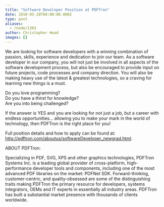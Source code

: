 ```yaml
---
title: "Software Developer Position at PDFTron"
date: 2010-05-28T08:00:00.000Z
type: post
aliases:
  - /node/1363
author: Christopher Head
images: []
---
```


<div class="field field-name-body field-type-text-with-summary field-label-hidden"><div class="field-items"><div class="field-item even"><p>We are looking for software developers with a winning combination of passion, skills, experience and dedication to join our team. As a software developer in our company, you will not just be involved in all aspects of the software development process, but also be encouraged to provide input on future projects, code processes and company direction. You will also be making heavy use of the latest &amp; greatest technologies, so a craving for learning new things is a must.</p>
<p>Do you love programming?<br>
Do you have a thirst for knowledge?<br>
Are you into being challenged?</p>
<p>If the answer is YES and you are looking for not just a job, but a career with endless opportunities&#x2026; allowing you to make your mark in the world of technology, then PDFTron is the right place for you!</p>
<p>Full position details and how to apply can be found at: <a href="http://pdftron.com/aboutus/softwareDeveloper_newgrad.html">http://pdftron.com/aboutus/softwareDeveloper_newgrad.html</a>.</p>
<p>ABOUT PDFTron:</p>
<p>Specializing in PDF, SVG, XPS and other graphics technologies, PDFTron Systems Inc. is a leading global provider of cross-platform, high-performance developer tools and components, including one of the most advanced PDF libraries on the market: PDFNet SDK. Forward-thinking, customer-centric, and quality-obsessed are some of the distinguishing traits making PDFTron the primary resource for developers, systems integrators, OEMs and IT experts in essentially all industry areas. PDFTron has built a substantial market presence with thousands of clients worldwide.</p>
</div></div></div>    <footer>
          </footer>

